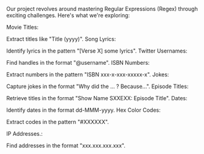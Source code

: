Our project revolves around mastering Regular Expressions (Regex) through exciting challenges. Here's what we're exploring:

Movie Titles:

Extract titles like "Title (yyyy)".
Song Lyrics:

Identify lyrics in the pattern "[Verse X] some lyrics".
Twitter Usernames:

Find handles in the format "@username".
ISBN Numbers:

Extract numbers in the pattern "ISBN xxx-x-xxx-xxxxx-x".
Jokes:

Capture jokes in the format "Why did the ... ? Because...".
Episode Titles:

Retrieve titles in the format "Show Name SXXEXX: Episode Title".
Dates:

Identify dates in the format dd-MMM-yyyy.
Hex Color Codes:

Extract codes in the pattern "#XXXXXX".

IP Addresses.:

Find addresses in the format "xxx.xxx.xxx.xxx".
